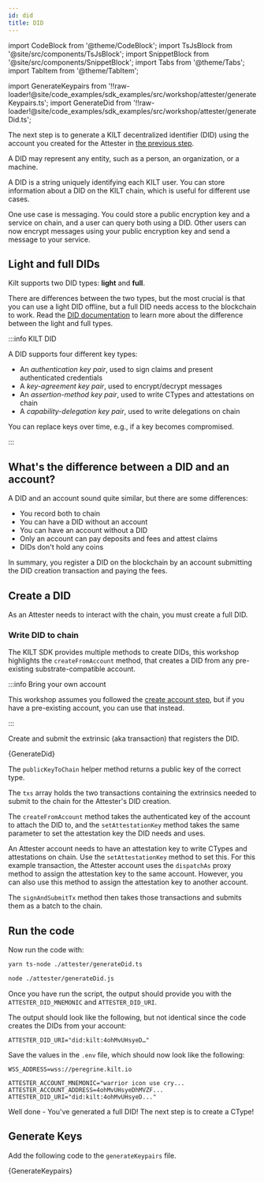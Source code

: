 ```yaml
---
id: did
title: DID
---
```


import CodeBlock from '@theme/CodeBlock';
import TsJsBlock from '@site/src/components/TsJsBlock';
import SnippetBlock from '@site/src/components/SnippetBlock';
import Tabs from '@theme/Tabs';
import TabItem from '@theme/TabItem';

import GenerateKeypairs from '!!raw-loader!@site/code_examples/sdk_examples/src/workshop/attester/generateKeypairs.ts';
import GenerateDid from '!!raw-loader!@site/code_examples/sdk_examples/src/workshop/attester/generateDid.ts';

The next step is to generate a KILT decentralized identifier (DID) using the account you created for the <span className="label-role attester">Attester</span> in [the previous step](./01_account.md).

A DID may represent any entity, such as a person, an organization, or a machine.

A DID is a string uniquely identifying each KILT user.
You can store information about a DID on the KILT chain, which is useful for different use cases.

One use case is messaging.
You could store a public encryption key and a service on chain, and a user can query both using a DID.
Other users can now encrypt messages using your public encryption key and send a message to your service.

## Light and full DIDs

Kilt supports two DID types: **light** and **full**.

There are differences between the two types, but the most crucial is that you can use a light DID offline, but a full DID needs access to the blockchain to work.
Read the [DID documentation](../../../develop/01_sdk/02_cookbook/01_dids/01_light_did_creation.md) to learn more about the difference between the light and full types.

:::info KILT DID

A DID supports four different key types:

- An _authentication key pair_, used to sign claims and present authenticated credentials 
- A _key-agreement key pair_, used to encrypt/decrypt messages
- An _assertion-method key pair_, used to write CTypes and attestations on chain
- A _capability-delegation key pair_, used to write delegations on chain

You can replace keys over time, e.g., if a key becomes compromised.

:::

## What's the difference between a DID and an account?

A DID and an account sound quite similar, but there are some differences:

- You record both to chain
- You can have a DID without an account
- You can have an account without a DID
- Only an account can pay deposits and fees and attest claims
- DIDs don't hold any coins

In summary, you register a DID on the blockchain by an account submitting the DID creation transaction and paying the fees.

## Create a DID

As an <span className="label-role attester">Attester</span> needs to interact with the chain, you must create a full DID.

### Write DID to chain

The KILT SDK provides multiple methods to create DIDs, this workshop highlights the `createFromAccount` method, that creates a DID from any pre-existing substrate-compatible account.

<!-- TODO: Add other methods -->
<!-- TODO: Add how -->

:::info Bring your own account

This workshop assumes you followed the [create account step](./01_account.md), but if you have a pre-existing account, you can use that instead.

:::

Create and submit the extrinsic (aka transaction) that registers the DID.

<TsJsBlock fileName="attester/generateDid">
  {GenerateDid}
</TsJsBlock>

The `publicKeyToChain` helper method returns a public key of the correct type.

The `txs` array holds the two transactions containing the extrinsics needed to submit to the chain for the Attester's DID creation.

The `createFromAccount` method takes the authenticated key of the account to attach the DID to, and the `setAttestationKey` method takes the same parameter to set the attestation key the DID needs and uses.

An Attester account needs to have an attestation key to write CTypes and attestations on chain. Use the `setAttestationKey` method to set this. For this example transaction, the Attester account uses the `dispatchAs` proxy method to assign the attestation key to the same account. However, you can also use this method to assign the attestation key to another account.

The `signAndSubmitTx` method then takes those transactions and submits them as a batch to the chain.

## Run the code

Now run the code with:

<Tabs groupId="ts-js-choice">
  <TabItem value='ts' label='Typescript' default>

  ```bash
  yarn ts-node ./attester/generateDid.ts
  ```

  </TabItem>
  <TabItem value='js' label='Javascript' default>

  ```bash
  node ./attester/generateDid.js
  ```

  </TabItem>
</Tabs>

Once you have run the script, the output should provide you with the `ATTESTER_DID_MNEMONIC` and `ATTESTER_DID_URI`.

The output should look like the following, but not identical since the code creates the DIDs from your account:

```
ATTESTER_DID_URI="did:kilt:4ohMvUHsyeD…"
```

Save the values in the `.env` file, which should now look like the following:

```env title=".env"
WSS_ADDRESS=wss://peregrine.kilt.io

ATTESTER_ACCOUNT_MNEMONIC="warrior icon use cry...
ATTESTER_ACCOUNT_ADDRESS=4ohMvUHsyeDhMVZF...
ATTESTER_DID_URI="did:kilt:4ohMvUHsyeD..."
```

Well done - You've generated a full DID! The next step is to create a CType!

## Generate Keys

Add the following code to the `generateKeypairs` file.

<TsJsBlock fileName="attester/generateKeypairs">
  {GenerateKeypairs}
</TsJsBlock>

